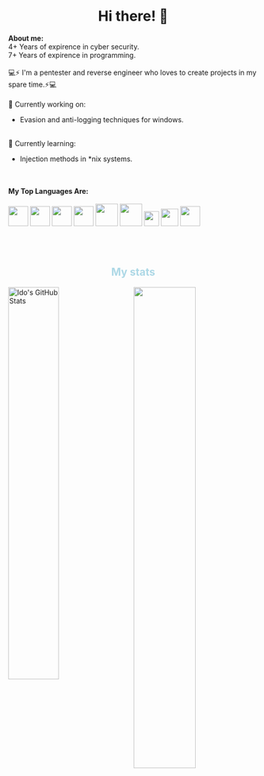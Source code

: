 <h1 align="center">Hi there! 👋</h1>
<b>About me:</b><br />
4+ Years of expirence in cyber security.<br />
7+ Years of expirence in programming.<br /><br />
💻⚡ I'm a pentester and reverse engineer who loves to create projects in my spare time.⚡💻
<br /><br />
💭 Currently working on: 
<ul>
  <li>Evasion and anti-logging techniques for windows.</li>
</ul><br />
📙 Currently learning:
<ul>
  <li>Injection methods in *nix systems.</li>
</ul><br /><br />
<!-- 💡 Need help with: 
<ul>
  <li>things</li>
</ul><br /><br /> -->
<b>My Top Languages Are:</b><br /><br />
<code><img height="40" src="https://cdn.jsdelivr.net/gh/devicons/devicon/icons/cplusplus/cplusplus-original.svg"></code>
<code><img height="40" src="https://upload.wikimedia.org/wikipedia/commons/1/18/C_Programming_Language.svg"></code>
<code><img height="40" src="https://cdn.jsdelivr.net/gh/devicons/devicon/icons/csharp/csharp-original.svg"></code>
<code><img height="40" src="https://cdn.jsdelivr.net/gh/devicons/devicon/icons/python/python-original.svg"></code>
<code><img height="45" src="https://cdn.jsdelivr.net/gh/devicons/devicon/icons/go/go-original-wordmark.svg"></code>
<code><img height="45" src="https://cdn.jsdelivr.net/gh/devicons/devicon/icons/java/java-original-wordmark.svg"></code>
<code><img height="30" src="https://upload.wikimedia.org/wikipedia/commons/e/e3/Nim_logo.svg"></code>
<code><img height="35" src="https://upload.wikimedia.org/wikipedia/commons/a/af/PowerShell_Core_6.0_icon.png"></code>
<code><img height="40" src="https://cdn.jsdelivr.net/gh/devicons/devicon@latest/icons/rust/rust-plain.svg"></code>

<br /><br />
<h2 align="center" style="color:lightblue">My stats</h2>
<img width="45%" align="left" src="https://github-readme-stats.vercel.app/api?username=idov31&show_icons=true&line_height=29.9&count_private=true&theme=tokyonight" alt="Ido's GitHub Stats" />
<img width="49.85%" align="right" src="https://github-readme-streak-stats.herokuapp.com/?user=idov31&count_private=true&theme=tokyonight" />
